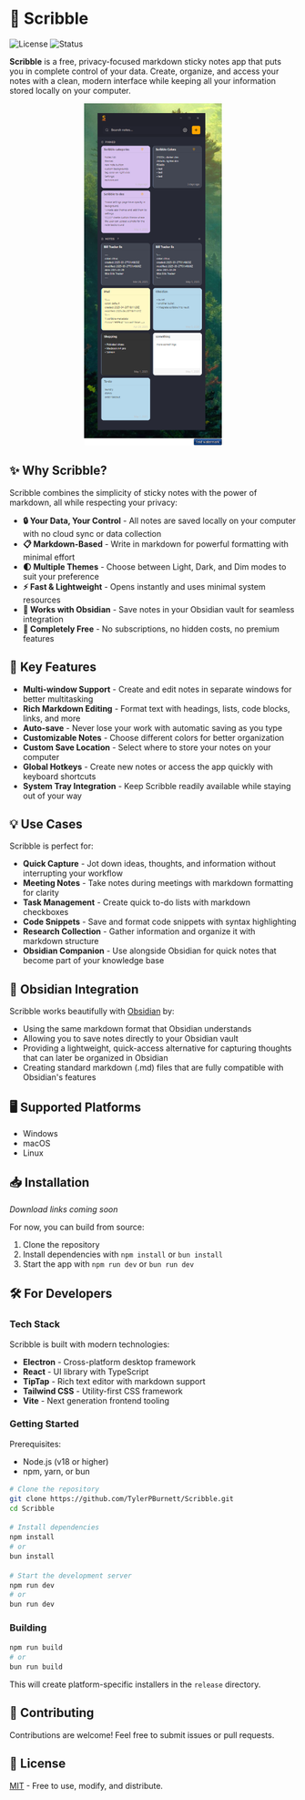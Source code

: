 # 📝 Scribble

![License](https://img.shields.io/badge/license-MIT-blue.svg)
![Status](https://img.shields.io/badge/status-active-green.svg)

**Scribble** is a free, privacy-focused markdown sticky notes app that puts you in complete control of your data. Create, organize, and access your notes with a clean, modern interface while keeping all your information stored locally on your computer.

<div align="center">
  <img src="screenshots/main-app.png" alt="Scribble App Screenshot" width="500px" style="max-height: 600px; object-fit: contain;" />
</div>

## ✨ Why Scribble?

Scribble combines the simplicity of sticky notes with the power of markdown, all while respecting your privacy:

- **🔒 Your Data, Your Control** - All notes are saved locally on your computer with no cloud sync or data collection
- **📋 Markdown-Based** - Write in markdown for powerful formatting with minimal effort
- **🌓 Multiple Themes** - Choose between Light, Dark, and Dim modes to suit your preference
- **⚡ Fast & Lightweight** - Opens instantly and uses minimal system resources
- **🧩 Works with Obsidian** - Save notes in your Obsidian vault for seamless integration
- **💯 Completely Free** - No subscriptions, no hidden costs, no premium features

## 🚀 Key Features

- **Multi-window Support** - Create and edit notes in separate windows for better multitasking
- **Rich Markdown Editing** - Format text with headings, lists, code blocks, links, and more
- **Auto-save** - Never lose your work with automatic saving as you type
- **Customizable Notes** - Choose different colors for better organization
- **Custom Save Location** - Select where to store your notes on your computer
- **Global Hotkeys** - Create new notes or access the app quickly with keyboard shortcuts
- **System Tray Integration** - Keep Scribble readily available while staying out of your way

## 💡 Use Cases

Scribble is perfect for:

- **Quick Capture** - Jot down ideas, thoughts, and information without interrupting your workflow
- **Meeting Notes** - Take notes during meetings with markdown formatting for clarity
- **Task Management** - Create quick to-do lists with markdown checkboxes
- **Code Snippets** - Save and format code snippets with syntax highlighting
- **Research Collection** - Gather information and organize it with markdown structure
- **Obsidian Companion** - Use alongside Obsidian for quick notes that become part of your knowledge base

## 🔄 Obsidian Integration

Scribble works beautifully with [Obsidian](https://obsidian.md) by:

- Using the same markdown format that Obsidian understands
- Allowing you to save notes directly to your Obsidian vault
- Providing a lightweight, quick-access alternative for capturing thoughts that can later be organized in Obsidian
- Creating standard markdown (.md) files that are fully compatible with Obsidian's features

## 🖥️ Supported Platforms

- Windows
- macOS
- Linux

## 📥 Installation

*Download links coming soon*

For now, you can build from source:

1. Clone the repository
2. Install dependencies with `npm install` or `bun install`
3. Start the app with `npm run dev` or `bun run dev`

## 🛠️ For Developers

### Tech Stack

Scribble is built with modern technologies:

- **Electron** - Cross-platform desktop framework
- **React** - UI library with TypeScript
- **TipTap** - Rich text editor with markdown support
- **Tailwind CSS** - Utility-first CSS framework
- **Vite** - Next generation frontend tooling

### Getting Started

Prerequisites:
- Node.js (v18 or higher)
- npm, yarn, or bun

```bash
# Clone the repository
git clone https://github.com/TylerPBurnett/Scribble.git
cd Scribble

# Install dependencies
npm install
# or
bun install

# Start the development server
npm run dev
# or
bun run dev
```

### Building

```bash
npm run build
# or
bun run build
```

This will create platform-specific installers in the `release` directory.

## 🤝 Contributing

Contributions are welcome! Feel free to submit issues or pull requests.

## 📄 License

[MIT](LICENSE) - Free to use, modify, and distribute.
